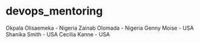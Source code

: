 # devops_mentoring

Okpala Olisaemeka - Nigeria 
Zainab Olomada - Nigeria
Genny Moise - USA
Shanika Smith - USA
Cecilia Kanne - USA

